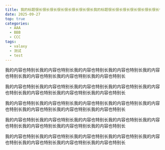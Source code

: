 ```yaml
---
title: 我的标题很长很长很长很长很长很长很长很长我的标题很长很长很长很长很长很长很长很长我的标题很长很长很长很长很长很长很长很长我的标题很长很长很长很长很长很长很长很长我的标题很长很长很长很长很长很长很长很长
date: 2025-09-27
top: true
categories:
  - AAA
  - BBB
  - CCC
tags:
  - valaxy
  - 测试
  - test
---
```


我的内容也特别长我的内容也特别长我的内容也特别长我的内容也特别长我的内容也特别长我的内容也特别长我的内容也特别长我的内容也特别长

我的内容也特别长我的内容也特别长我的内容也特别长我的内容也特别长我的内容也特别长我的内容也特别长我的内容也特别长我的内容也特别长

我的内容也特别长我的内容也特别长我的内容也特别长我的内容也特别长我的内容也特别长我的内容也特别长我的内容也特别长我的内容也特别长

<!-- more -->

我的内容也特别长我的内容也特别长我的内容也特别长我的内容也特别长我的内容也特别长我的内容也特别长我的内容也特别长我的内容也特别长

我的内容也特别长我的内容也特别长我的内容也特别长我的内容也特别长我的内容也特别长我的内容也特别长我的内容也特别长我的内容也特别长
